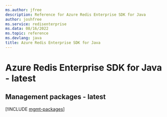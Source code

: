 ```yaml
---
ms.author: jfree
description: Reference for Azure Redis Enterprise SDK for Java
author: joshfree
ms.service: redisenterprise
ms.data: 08/16/2022
ms.topic: reference
ms.devlang: java
title: Azure Redis Enterprise SDK for Java
---
```

# Azure Redis Enterprise SDK for Java - latest

## Management packages - latest
[!INCLUDE [mgmt-packages](redis-enterprise-mgmt-index.md)]